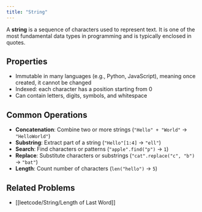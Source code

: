 ```yaml
---
title: "String"
---
```


A **string** is a sequence of characters used to represent text. It is one of the most fundamental data types in programming and is typically enclosed in quotes.

## Properties

- Immutable in many languages (e.g., Python, JavaScript), meaning once created, it cannot be changed
- Indexed: each character has a position starting from 0
- Can contain letters, digits, symbols, and whitespace

## Common Operations

- **Concatenation**: Combine two or more strings (`"Hello" + "World"` → `"HelloWorld"`)
- **Substring**: Extract part of a string (`"Hello"[1:4]` → `"ell"`)
- **Search**: Find characters or patterns (`"apple".find("p")` → `1`)
- **Replace**: Substitute characters or substrings (`"cat".replace("c", "b")` → `"bat"`)
- **Length**: Count number of characters (`len("hello")` → `5`)

## Related Problems

- [[leetcode/String/Length of Last Word]]